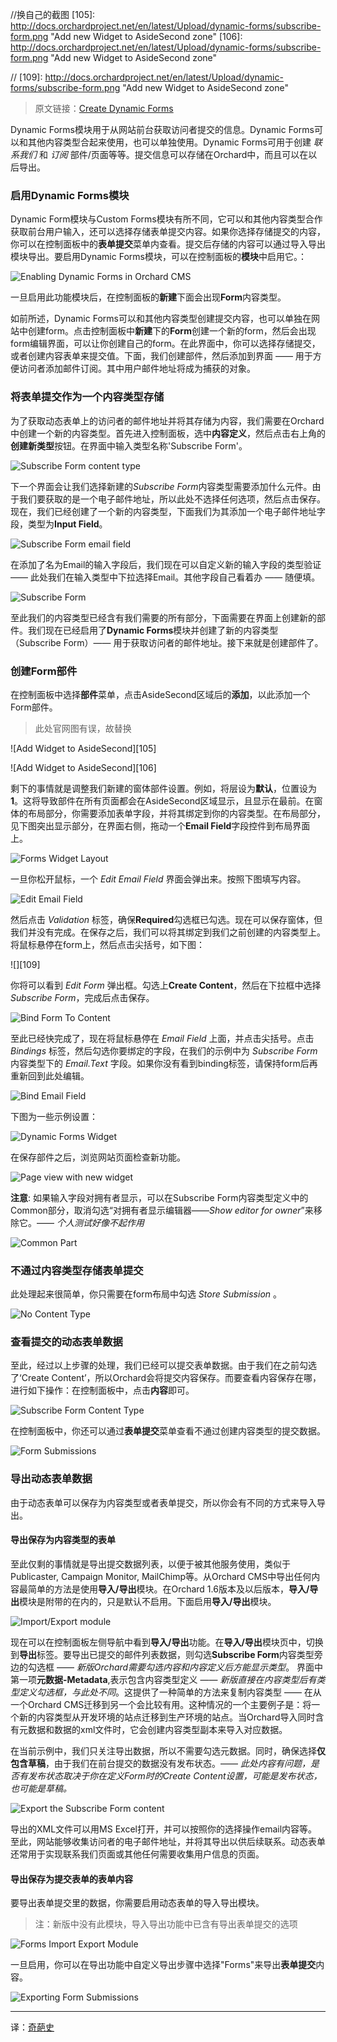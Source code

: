 <!--链接集合-->
<!--URL域 http://docs.orchardproject.net/en/latest -->
[000]: http://www.shisujie.com
[001]: http://docs.orchardproject.net/en/latest/Documentation/Creating-Dynamic-Forms/

<!--图片链接集合-->
[101]: http://docs.orchardproject.net/en/latest/Upload/dynamic-forms/enable-dynamic-forms.png "Enable the Dynamic Forms module"
[102]: http://docs.orchardproject.net/en/latest/Upload/dynamic-forms/dynamic-forms-new-content-type-subscribe-form.png "New Orchard CMS content type"
[103]: http://docs.orchardproject.net/en/latest/Upload/dynamic-forms/subscribe-form-email-field.png "Add Email input field the Subscribe Form content type"
[104]: http://docs.orchardproject.net/en/latest/Upload/dynamic-forms/subscribe-form.png "Subscribe Form content type"

//换自己的截图
[105]: http://docs.orchardproject.net/en/latest/Upload/dynamic-forms/subscribe-form.png "Add new Widget to AsideSecond zone"
[106]: http://docs.orchardproject.net/en/latest/Upload/dynamic-forms/subscribe-form.png "Add new Widget to AsideSecond zone"

[107]: http://docs.orchardproject.net/en/latest/Upload/dynamic-forms/dynamic-forms-edit-layout.png "Forms Widget Layout"
[108]: http://docs.orchardproject.net/en/latest/Upload/dynamic-forms/dynamic-forms-edit-email-field.png "Edit Email Field"

//
[109]: http://docs.orchardproject.net/en/latest/Upload/dynamic-forms/subscribe-form.png "Add new Widget to AsideSecond zone"

[110]: http://docs.orchardproject.net/en/latest/Upload/dynamic-forms/dynamic-forms-bind-form.png "Bind Form to Content"
[111]: http://docs.orchardproject.net/en/latest/Upload/dynamic-forms/dynamic-forms-bind-email.png "Bind Email Field"
[112]: http://docs.orchardproject.net/en/latest/Upload/dynamic-forms/news-letter-widget.png "Dynamic Forms Widget"
[113]: http://docs.orchardproject.net/en/latest/Upload/dynamic-forms/page-view.png "Page view with new widget"
[114]: http://docs.orchardproject.net/en/latest/Upload/dynamic-forms/remove-owner.png "Remove owner option from Common Part"
[115]: http://docs.orchardproject.net/en/latest/Upload/dynamic-forms/no-content-type.png "No Content Type"
[116]: http://docs.orchardproject.net/en/latest/Upload/dynamic-forms/subscribe-form-entries.png "Dynamic Forms viewed by content type - Subscribe Form"
[117]: http://docs.orchardproject.net/en/latest/Upload/dynamic-forms/form-submissions.png "Form Submissions"
[118]: http://docs.orchardproject.net/en/latest/Upload/dynamic-forms/import-export-enabled.png "Enable the Import/Export module"
[119]: http://docs.orchardproject.net/en/latest/Upload/dynamic-forms/export.png "Export the emails by checking the Subscribe Form content type"
[120]: http://docs.orchardproject.net/en/latest/Upload/dynamic-forms/enable-import-export.png "Enabling form submission import-export"
[121]: http://docs.orchardproject.net/en/latest/Upload/dynamic-forms/exporting-form-submissions.png "Exporting Form Submissions"


> 原文链接：[Create Dynamic Forms][001]

Dynamic Forms模块用于从网站前台获取访问者提交的信息。Dynamic Forms可以和其他内容类型合起来使用，也可以单独使用。Dynamic Forms可用于创建 *联系我们* 和 *订阅* 部件/页面等等。提交信息可以存储在Orchard中，而且可以在以后导出。


### 启用Dynamic Forms模块 ###

Dynamic Form模块与Custom Forms模块有所不同，它可以和其他内容类型合作获取前台用户输入，还可以选择存储表单提交内容。如果你选择存储提交的内容，你可以在控制面板中的**表单提交**菜单内查看。提交后存储的内容可以通过导入导出模块导出。要启用Dynamic Forms模块，可以在控制面板的**模块**中启用它。：

![Enabling Dynamic Forms in Orchard CMS][101]

一旦启用此功能模块后，在控制面板的**新建**下面会出现**Form**内容类型。

如前所述，Dynamic Forms可以和其他内容类型创建提交内容，也可以单独在网站中创建form。点击控制面板中**新建**下的**Form**创建一个新的form，然后会出现form编辑界面，可以让你创建自己的form。在此界面中，你可以选择存储提交，或者创建内容表单来提交值。下面，我们创建部件，然后添加到界面 —— 用于方便访问者添加邮件订阅。其中用户邮件地址将成为捕获的对象。

### 将表单提交作为一个内容类型存储 ###

为了获取动态表单上的访问者的邮件地址并将其存储为内容，我们需要在Orchard中创建一个新的内容类型。首先进入控制面板，选中**内容定义**，然后点击右上角的**创建新类型**按钮。在界面中输入类型名称'Subscribe Form'。

![Subscribe Form content type][102]

下一个界面会让我们选择新建的*Subscribe Form*内容类型需要添加什么元件。由于我们要获取的是一个电子邮件地址，所以此处不选择任何选项，然后点击保存。现在，我们已经创建了一个新的内容类型，下面我们为其添加一个电子邮件地址字段，类型为**Input Field**。

![Subscribe Form email field][103]

在添加了名为Email的输入字段后，我们现在可以自定义新的输入字段的类型验证 —— 此处我们在输入类型中下拉选择Email。其他字段自己看着办 —— 随便填。

![Subscribe Form][104]

至此我们的内容类型已经含有我们需要的所有部分，下面需要在界面上创建新的部件。我们现在已经启用了**Dynamic Forms**模块并创建了新的内容类型（Subscribe Form）—— 用于获取访问者的邮件地址。接下来就是创建部件了。

### 创建Form部件 ###

在控制面板中选择**部件**菜单，点击AsideSecond区域后的**添加**，以此添加一个Form部件。

> 此处官网图有误，故替换

![Add Widget to AsideSecond][105]

![Add Widget to AsideSecond][106]

剩下的事情就是调整我们新建的窗体部件设置。例如，将层设为**默认**，位置设为**1**。这将导致部件在所有页面都会在AsideSecond区域显示，且显示在最前。在窗体的布局部分，你需要添加表单字段，并将其绑定到你的内容类型。在布局部分，见下图突出显示部分，在界面右侧，拖动一个**Email Field**字段控件到布局界面上。

![Forms Widget Layout][107]

一旦你松开鼠标，一个 *Edit Email Field* 界面会弹出来。按照下图填写内容。

![Edit Email Field][108]

然后点击 *Validation* 标签，确保**Required**勾选框已勾选。现在可以保存窗体，但我们并没有完成。在保存之后，我们可以将其绑定到我们之前创建的内容类型上。将鼠标悬停在form上，然后点击尖括号，如下图：

![][109]  

你将可以看到 *Edit Form* 弹出框。勾选上**Create Content**，然后在下拉框中选择*Subscribe Form*，完成后点击保存。

![Bind Form To Content][110]

至此已经快完成了，现在将鼠标悬停在 *Email Field* 上面，并点击尖括号。点击 *Bindings* 标签，然后勾选你要绑定的字段，在我们的示例中为 *Subscribe Form* 内容类型下的 *Email.Text* 字段。如果你没有看到binding标签，请保持form后再重新回到此处编辑。

![Bind Email Field][111]

下图为一些示例设置：

![Dynamic Forms Widget][112]

在保存部件之后，浏览网站页面检查新功能。

![Page view with new widget][113]

**注意**: 如果输入字段对拥有者显示，可以在Subscribe Form内容类型定义中的Common部分，取消勾选“对拥有者显示编辑器——*Show editor for owner*”来移除它。—— *个人测试好像不起作用* 

![Common Part][114]

### 不通过内容类型存储表单提交 ###

此处理起来很简单，你只需要在form布局中勾选 *Store Submission* 。

![No Content Type][115]

### 查看提交的动态表单数据 ###

至此，经过以上步骤的处理，我们已经可以提交表单数据。由于我们在之前勾选了‘Create Content’，所以Orchard会将提交内容保存。而要查看内容保存在哪，进行如下操作：在控制面板中，点击**内容**即可。

![Subscribe Form Content Type][116]

在控制面板中，你还可以通过**表单提交**菜单查看不通过创建内容类型的提交数据。

![Form Submissions][117]

### 导出动态表单数据 ###

由于动态表单可以保存为内容类型或者表单提交，所以你会有不同的方式来导入导出。

#### 导出保存为内容类型的表单 ####

至此仅剩的事情就是导出提交数据列表，以便于被其他服务使用，类似于Publicaster, Campaign Monitor, MailChimp等。从Orchard CMS中导出任何内容最简单的方法是使用**导入/导出**模块。在Orchard 1.6版本及以后版本，**导入/导出**模块是附带的在内的，只是默认不启用。下面启用**导入/导出**模块。

![Import/Export module][118]

现在可以在控制面板左侧导航中看到**导入/导出**功能。在**导入/导出**模块页中，切换到**导出**标签。要导出已提交的邮件列表数据，则勾选**Subscribe Form**内容类型旁边的勾选框 —— *新版Orchard需要勾选内容和内容定义后方能显示类型*。 界面中第一项**元数据-Metadata**,表示包含内容类型定义 —— *新版直接在内容类型后有类型定义勾选框，与此处不同*。这提供了一种简单的方法来复制内容类型 —— 在从一个Orchard CMS迁移到另一个会比较有用。这种情况的一个主要例子是：将一个新的内容类型从开发环境的站点迁移到生产环境的站点。当Orchard导入同时含有元数据和数据的xml文件时，它会创建内容类型副本来导入对应数据。  

在当前示例中，我们只关注导出数据，所以不需要勾选元数据。同时，确保选择**仅包含草稿**，由于我们在前台提交的数据没有发布状态。—— *此处内容有问题，是否有发布状态取决于你在定义Form时的Create Content设置，可能是发布状态，也可能是草稿。*

![Export the Subscribe Form content][119]

导出的XML文件可以用MS Excel打开，并可以按照你的选择操作email内容等。至此，网站能够收集访问者的电子邮件地址，并将其导出以供后续联系。动态表单还常用于实现联系我们页面或其他任何需要收集用户信息的页面。

#### 导出保存为提交表单的表单内容 ####

要导出表单提交里的数据，你需要启用动态表单的导入导出模块。

> 注：新版中没有此模块，导入导出功能中已含有导出表单提交的选项

![Forms Import Export Module][120]

一旦启用，你可以在导出功能中自定义导出步骤中选择"Forms"来导出**表单提交**内容。

![Exporting Form Submissions][121]

***
译：[奇葩史][000]